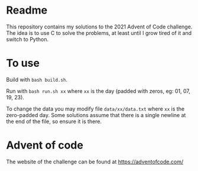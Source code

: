 # Readme

This repository contains my solutions to the 2021 Advent of Code challenge.
The idea is to use C to solve the problems, at least until I grow tired of it and switch to Python.

# To use
Build with `bash build.sh`.

Run with `bash run.sh xx` where `xx` is the day (padded with zeros, eg: 01, 07, 19, 23).

To change the data you may modify file `data/xx/data.txt` where `xx` is the zero-padded day. Some solutions assume that there is a single newline at the end of the file, so ensure it is there.

# Advent of code
The website of the challenge can be found at https://adventofcode.com/
